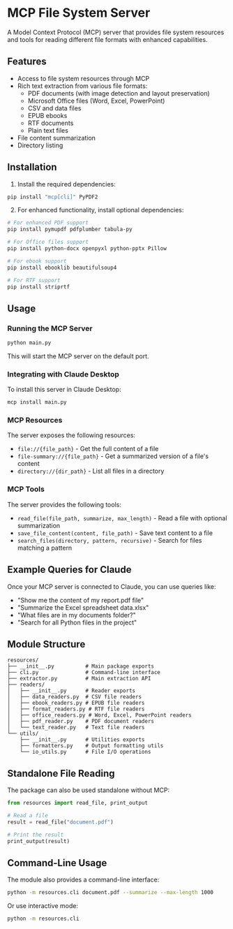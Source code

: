 # MCP File System Server

A Model Context Protocol (MCP) server that provides file system resources and tools for reading different file formats with enhanced capabilities.

## Features

- Access to file system resources through MCP
- Rich text extraction from various file formats:
  - PDF documents (with image detection and layout preservation)
  - Microsoft Office files (Word, Excel, PowerPoint)
  - CSV and data files
  - EPUB ebooks
  - RTF documents
  - Plain text files
- File content summarization
- Directory listing

## Installation

1. Install the required dependencies:

```bash
pip install "mcp[cli]" PyPDF2
```

2. For enhanced functionality, install optional dependencies:

```bash
# For enhanced PDF support
pip install pymupdf pdfplumber tabula-py

# For Office files support
pip install python-docx openpyxl python-pptx Pillow

# For ebook support
pip install ebooklib beautifulsoup4

# For RTF support
pip install striprtf
```

## Usage

### Running the MCP Server

```bash
python main.py
```

This will start the MCP server on the default port.

### Integrating with Claude Desktop

To install this server in Claude Desktop:

```bash
mcp install main.py
```

### MCP Resources

The server exposes the following resources:

- `file://{file_path}` - Get the full content of a file
- `file-summary://{file_path}` - Get a summarized version of a file's content
- `directory://{dir_path}` - List all files in a directory

### MCP Tools

The server provides the following tools:

- `read_file(file_path, summarize, max_length)` - Read a file with optional summarization
- `save_file_content(content, file_path)` - Save text content to a file
- `search_files(directory, pattern, recursive)` - Search for files matching a pattern

## Example Queries for Claude

Once your MCP server is connected to Claude, you can use queries like:

- "Show me the content of my report.pdf file"
- "Summarize the Excel spreadsheet data.xlsx"
- "What files are in my documents folder?"
- "Search for all Python files in the project"

## Module Structure

```
resources/
├── __init__.py          # Main package exports
├── cli.py               # Command-line interface
├── extractor.py         # Main extraction API
├── readers/
│   ├── __init__.py      # Reader exports
│   ├── data_readers.py  # CSV file readers
│   ├── ebook_readers.py # EPUB file readers
│   ├── format_readers.py # RTF file readers
│   ├── office_readers.py # Word, Excel, PowerPoint readers
│   ├── pdf_reader.py    # PDF document readers
│   └── text_reader.py   # Text file readers
└── utils/
    ├── __init__.py      # Utilities exports
    ├── formatters.py    # Output formatting utils
    └── io_utils.py      # File I/O operations
```

## Standalone File Reading

The package can also be used standalone without MCP:

```python
from resources import read_file, print_output

# Read a file
result = read_file("document.pdf")

# Print the result
print_output(result)
```

## Command-Line Usage

The module also provides a command-line interface:

```bash
python -m resources.cli document.pdf --summarize --max-length 1000
```

Or use interactive mode:

```bash
python -m resources.cli
```

